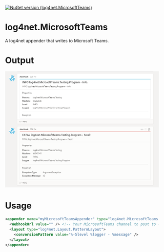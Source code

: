 [![NuGet version (log4net.MicrosoftTeams)](https://img.shields.io/nuget/v/log4net.MicrosoftTeams.svg?style=flat)](https://www.nuget.org/packages/log4net.MicrosoftTeams/)
# log4net.MicrosoftTeams
A log4net appender that writes to Microsoft Teams.

# Output
![Example log4net.MicrosoftTeams output](img/log4netMicrosoftTeamsOutput.png)

# Usage
```xml
<appender name="myMicrosoftTeamsAppender" type="log4net.MicrosoftTeams.MicrosoftTeamsAppender, log4net.MicrosoftTeams">
  <WebhookUrl value="" /> <!-- Your MicrosoftTeams channel to post to -->
  <layout type="log4net.Layout.PatternLayout">
    <conversionPattern value="%-5level %logger - %message" />
  </layout>
</appender>
```
